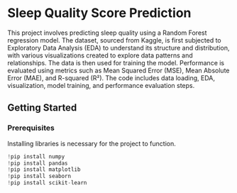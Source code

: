 # Sleep Quality Score Prediction
This project involves predicting sleep quality using a Random Forest regression model. The dataset, sourced from Kaggle, is first subjected to Exploratory Data Analysis (EDA) to understand its structure and distribution, with various visualizations created to explore data patterns and relationships. The data is then used for training the model. Performance is evaluated using metrics such as Mean Squared Error (MSE), Mean Absolute Error (MAE), and R-squared (R²). The code includes data loading, EDA, visualization, model training, and performance evaluation steps.

## Getting Started
### Prerequisites

Installing libraries is necessary for the project to function.
```py
!pip install numpy
!pip install pandas
!pip install matplotlib
!pip install seaborn
!pip install scikit-learn
```

